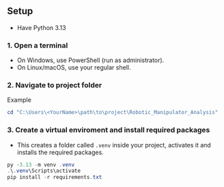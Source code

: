 ## Setup

- Have Python 3.13

### 1. Open a terminal

- On Windows, use PowerShell (run as administrator).
- On Linux/macOS, use your regular shell.

### 2. Navigate to project folder

Example

```powershell
cd "C:\Users\<YourName>\path\to\project\Robotic_Manipulator_Analysis"
```

### 3. Create a virtual enviroment and install required packages

- This creates a folder called `.venv` inside your project, activates it and installs the required packages.

```powershell
py -3.13 -m venv .venv
.\.venv\Scripts\activate
pip install -r requirements.txt
```
